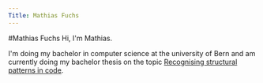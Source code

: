 ```yaml
---
Title: Mathias Fuchs
---
```

#Mathias Fuchs
Hi, I'm Mathias. 

I'm doing my bachelor in computer science at the university of Bern and am currently doing my bachelor thesis on the topic [Recognising structural patterns in code](%base_url%/wiki/projects/archive/Recognising-structural-patterns-in-code).
